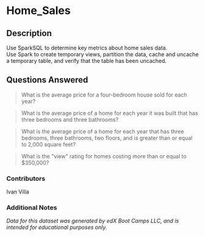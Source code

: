 # Home_Sales

## Description

Use SparkSQL to determine key metrics about home sales data.  
Use Spark to create temporary views, partition the data, cache and uncache a temporary table, and verify that the table has been uncached.

## Questions Answered

>What is the average price for a four-bedroom house sold for each year? 

>What is the average price of a home for each year it was built that has three bedrooms and three bathrooms? 

>What is the average price of a home for each year that has three bedrooms, three bathrooms, two floors, and is greater than or equal to 2,000 square feet? 

>What is the "view" rating for homes costing more than or equal to $350,000?

### Contributors
Ivan Villa

### Additional Notes
*Data for this dataset was generated by edX Boot Camps LLC, and is intended for educational purposes only.*